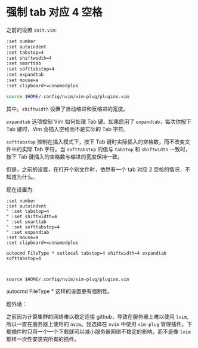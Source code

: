 # 强制 tab 对应 4 空格

之前的设置 `init.vim`:
```bash
:set number
:set autoindent
:set tabstop=4
:set shiftwidth=4
:set smarttab
:set softtabstop=4
:set expandtab
:set mouse=a
:set clipboard+=unnamedplus

source $HOME/.config/nvim/vim-plug/plugins.vim
```

其中，`shiftwidth` 设置了自动缩进和反缩进的宽度。

`expandtab` 选项控制 Vim 如何处理 Tab 键。如果启用了 `expandtab`，每次你按下 Tab 键时，Vim 会插入空格而不是实际的 Tab 字符。

`softtabstop` 控制在插入模式下，按下 Tab 键时实际插入的空格数，而不改变文件中的实际 Tab 字符。当 `softtabstop` 的值与 `tabstop` 和 `shiftwidth` 一致时，按下 Tab 键插入的空格数与缩进的宽度保持一致。

但是，之前的设置，在打开个别文件时，依然有一个 tab 对应 2 空格的情况，不知道为什么。

现在设置为:
```bashrc
:set number
:set autoindent
" :set tabstop=4
" :set shiftwidth=4
" :set smarttab
" :set softtabstop=4
" :set expandtab
:set mouse=a
:set clipboard+=unnamedplus

autocmd FileType * setlocal tabstop=4 shiftwidth=4 expandtab softtabstop=4



source $HOME/.config/nvim/vim-plug/plugins.vim
```

autocmd FileType * 这样的设置更有强制性。

题外话：

之前因为计算集群的网络难以稳定连接 github，导致在服务器上难以使用 `lvim`, 所以一直在服务器上使用的 `nvim`。我选择在 `nvim` 中使用 `vim-plug` 管理插件。下载插件时只用一个一个下载就可以减小服务器网络不稳定的影响，而不是像 `lvim` 那样一次性安装完所有的插件。


<!--stackedit_data:
eyJoaXN0b3J5IjpbODY2OTAyMTksLTkzMzYxNjMxOV19
-->